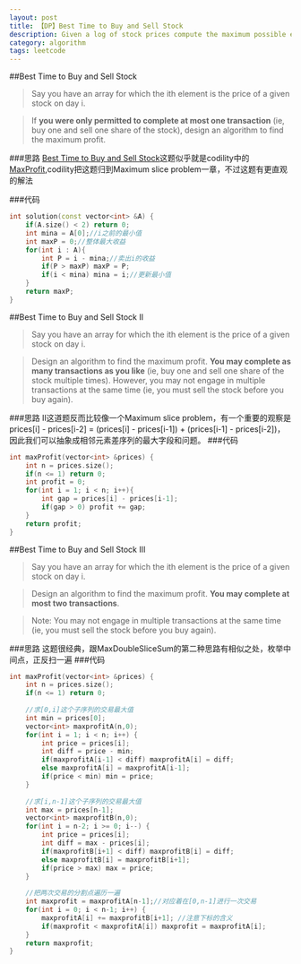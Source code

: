 ```yaml
---
layout: post
title: 【DP】Best Time to Buy and Sell Stock 
description: Given a log of stock prices compute the maximum possible earning.
category: algorithm
tags: leetcode
---
```

##Best Time to Buy and Sell Stock
>Say you have an array for which the ith element is the price of a given stock on day i.

>If **you were only permitted to complete at most one transaction** (ie, buy one and sell one share of the stock), design an algorithm to find the maximum profit.

###思路
[Best Time to Buy and Sell Stock](https://oj.leetcode.com/problems/best-time-to-buy-and-sell-stock/)这题似乎就是codility中的[MaxProfit](https://codility.com/programmers/lessons/7),codility把这题归到Maximum slice problem一章，不过这题有更直观的解法

###代码

```cpp
int solution(const vector<int> &A) {
    if(A.size() < 2) return 0;
    int mina = A[0];//i之前的最小值
    int maxP = 0;//整体最大收益
    for(int i : A){
        int P = i - mina;//卖出i的收益
        if(P > maxP) maxP = P;
        if(i < mina) mina = i;//更新最小值
    }
    return maxP;
}
```
##Best Time to Buy and Sell Stock II 
>Say you have an array for which the ith element is the price of a given stock on day i.

>Design an algorithm to find the maximum profit. **You may complete as many transactions as you like** (ie, buy one and sell one share of the stock multiple times). However, you may not engage in multiple transactions at the same time (ie, you must sell the stock before you buy again).

###思路
II这道题反而比较像一个Maximum slice problem，有一个重要的观察是prices[i] - prices[i-2] = (prices[i] - prices[i-1]) + (prices[i-1] - prices[i-2])，因此我们可以抽象成相邻元素差序列的最大字段和问题。
###代码

```cpp
int maxProfit(vector<int> &prices) {
    int n = prices.size();
    if(n <= 1) return 0;    
    int profit = 0;
    for(int i = 1; i < n; i++){
        int gap = prices[i] - prices[i-1];
        if(gap > 0) profit += gap;
    }
    return profit;
}
```

##Best Time to Buy and Sell Stock III 
>Say you have an array for which the ith element is the price of a given stock on day i.

>Design an algorithm to find the maximum profit. **You may complete at most two transactions**.

>Note:
>You may not engage in multiple transactions at the same time (ie, you must sell the stock before you buy again).

###思路
这题很经典，跟MaxDoubleSliceSum的第二种思路有相似之处，枚举中间点，正反扫一遍
###代码
```cpp
int maxProfit(vector<int> &prices) {
    int n = prices.size();
    if(n <= 1) return 0;
        
    //求[0,i]这个子序列的交易最大值
    int min = prices[0];
    vector<int> maxprofitA(n,0);
    for(int i = 1; i < n; i++) {
        int price = prices[i];
        int diff = price - min;
        if(maxprofitA[i-1] < diff) maxprofitA[i] = diff;
        else maxprofitA[i] = maxprofitA[i-1];
        if(price < min) min = price;
    }
    
    //求[i,n-1]这个子序列的交易最大值
    int max = prices[n-1];
    vector<int> maxprofitB(n,0);
    for(int i = n-2; i >= 0; i--) {
        int price = prices[i];
        int diff = max - prices[i];
        if(maxprofitB[i+1] < diff) maxprofitB[i] = diff;
        else maxprofitB[i] = maxprofitB[i+1];
        if(price > max) max = price;
    }
    
    //把两次交易的分割点遍历一遍
    int maxprofit = maxprofitA[n-1];//对应着在[0,n-1]进行一次交易
    for(int i = 0; i < n-1; i++) {
        maxprofitA[i] += maxprofitB[i+1]; //注意下标的含义
        if(maxprofit < maxprofitA[i]) maxprofit = maxprofitA[i];
    }
    return maxprofit;
}
```
